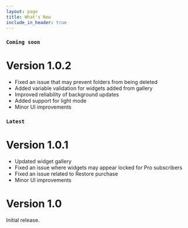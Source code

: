 ```yaml
---
layout: page
title: What's New
include_in_header: true
---
```


### `Coming soon`
# **Version 1.0.2**
* Fixed an issue that may prevent folders from being deleted
* Added variable validation for widgets added from gallery 
* Improved reliability of background updates
* Added support for light mode
* Minor UI improvements



### `Latest`
# **Version 1.0.1**
* Updated widget gallery 
* Fixed an issue where widgets may appear locked for Pro subscribers 
* Fixed an issue related to Restore purchase 
* Minor UI improvements 



# **Version 1.0**
Initial release.
